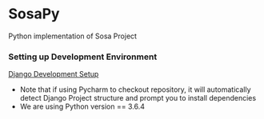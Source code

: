 # SosaPy
Python implementation of Sosa Project

### Setting up Development Environment
[Django Development Setup](https://developer.mozilla.org/en-US/docs/Learn/Server-side/Django/development_environment)
- Note that if using Pycharm to checkout repository, it will automatically detect Django Project structure and 
prompt you to install dependencies
- We are using Python version == 3.6.4
